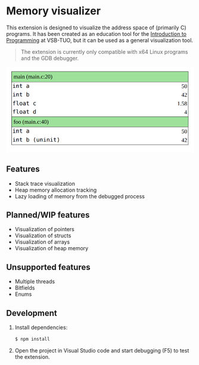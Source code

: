 # Memory visualizer

This extension is designed to visualize the address space of (primarily C) programs.
It has been created as an education tool for the [Introduction to Programming](https://github.com/geordi/upr-course) at VSB-TUO, but it can be used as a general visualization tool.

> The extension is currently only compatible with x64 Linux programs and the GDB debugger.

![](./img/screen-1.png)

## Features
- Stack trace visualization
- Heap memory allocation tracking
- Lazy loading of memory from the debugged process

## Planned/WIP features
- Visualization of pointers
- Visualization of structs
- Visualization of arrays
- Visualization of heap memory

## Unsupported features
- Multiple threads
- Bitfields
- Enums

## Development
1) Install dependencies:
    ```bash
    $ npm install
    ```
2) Open the project in Visual Studio code and start debugging (F5) to test the extension.
